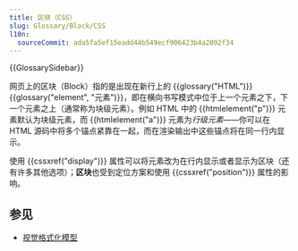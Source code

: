 ```yaml
---
title: 区块（CSS）
slug: Glossary/Block/CSS
l10n:
  sourceCommit: ada5fa5ef15eadd44b549ecf906423b4a2092f34
---
```


{{GlossarySidebar}}

网页上的区块（Block）指的是出现在新行上的 {{glossary("HTML")}} {{glossary("element", "元素")}}，即在横向书写模式中位于上一个元素之下，下一个元素之上（通常称为块级元素）。例如 HTML 中的 {{htmlelement("p")}} 元素默认为块级元素，而 {{htmlelement("a")}} 元素为*行级元素*——你可以在 HTML 源码中将多个锚点紧靠在一起，而在渲染输出中这些锚点将在同一行内显示。

使用 {{cssxref("display")}} 属性可以将元素改为在行内显示或者显示为区块（还有许多其他选项）；**区块**也受到定位方案和使用 {{cssxref("position")}} 属性的影响。

## 参见

- [视觉格式化模型](/zh-CN/docs/Web/CSS/Visual_formatting_model)
